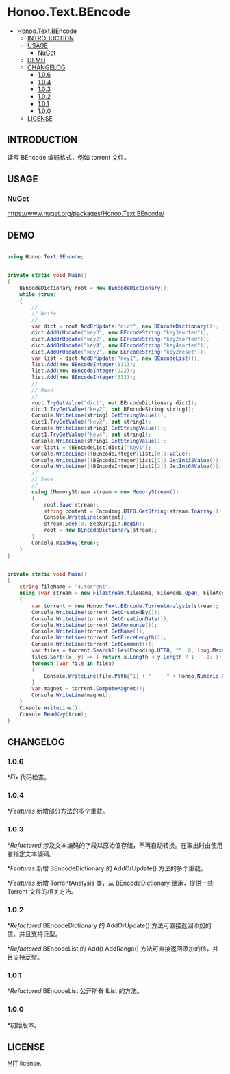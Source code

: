 # Honoo.Text.BEncode

<!-- @import "[TOC]" {cmd="toc" depthFrom=1 depthTo=6 orderedList=false} -->

<!-- code_chunk_output -->

- [Honoo.Text.BEncode](#honootextbencode)
  - [INTRODUCTION](#introduction)
  - [USAGE](#usage)
    - [NuGet](#nuget)
  - [DEMO](#demo)
  - [CHANGELOG](#changelog)
    - [1.0.6](#106)
    - [1.0.4](#104)
    - [1.0.3](#103)
    - [1.0.2](#102)
    - [1.0.1](#101)
    - [1.0.0](#100)
  - [LICENSE](#license)

<!-- /code_chunk_output -->

## INTRODUCTION

读写 BEncode 编码格式，例如 torrent 文件。

## USAGE

### NuGet

<https://www.nuget.org/packages/Honoo.Text.BEncode/>

## DEMO

```c#

using Honoo.Text.BEncode;

```

```c#

private static void Main()
{
    BEncodeDictionary root = new BEncodeDictionary();
    while (true)
    {
        //
        // Write
        //
        var dict = root.AddOrUpdate("dict", new BEncodeDictionary());
        dict.AddOrUpdate("key3", new BEncodeString("key3sorted"));
        dict.AddOrUpdate("key2", new BEncodeString("key2sorted"));
        dict.AddOrUpdate("key4", new BEncodeString("key4sorted"));
        dict.AddOrUpdate("key2", new BEncodeString("key2reset"));
        var list = dict.AddOrUpdate("key1", new BEncodeList());
        list.Add(new BEncodeInteger(111));
        list.Add(new BEncodeInteger(222));
        list.Add(new BEncodeInteger(333));
        //
        // Read
        //
        root.TryGetValue("dict", out BEncodeDictionary dict1);
        dict1.TryGetValue("key2", out BEncodeString string1);
        Console.WriteLine(string1.GetStringValue());
        dict1.TryGetValue("key3", out string1);
        Console.WriteLine(string1.GetStringValue());
        dict1.TryGetValue("key4", out string1);
        Console.WriteLine(string1.GetStringValue());
        var list1 = (BEncodeList)dict1["key1"];
        Console.WriteLine(((BEncodeInteger)list1[0]).Value);
        Console.WriteLine(((BEncodeInteger)list1[1]).GetInt32Value());
        Console.WriteLine(((BEncodeInteger)list1[2]).GetInt64Value());
        //
        // Save
        //
        using (MemoryStream stream = new MemoryStream())
        {
            root.Save(stream);
            string content = Encoding.UTF8.GetString(stream.ToArray());
            Console.WriteLine(content);
            stream.Seek(0, SeekOrigin.Begin);
            root = new BEncodeDictionary(stream);
        }
        Console.ReadKey(true);
    }
}

```

```c#

private static void Main()
{
    string fileName = "4.torrent";
    using (var stream = new FileStream(fileName, FileMode.Open, FileAccess.Read))
    {
        var torrent = new Honoo.Text.BEncode.TorrentAnalysis(stream);
        Console.WriteLine(torrent.GetCreatedBy());
        Console.WriteLine(torrent.GetCreationDate());
        Console.WriteLine(torrent.GetAnnounce());
        Console.WriteLine(torrent.GetName());
        Console.WriteLine(torrent.GetPieceLength());
        Console.WriteLine(torrent.GetComment());
        var files = torrent.SearchFiles(Encoding.UTF8, "", 0, long.MaxValue);
        files.Sort((x, y) => { return x.Length < y.Length ? 1 : -1; });
        foreach (var file in files)
        {
            Console.WriteLine(file.Path[^1] + "     " + Honoo.Numeric.GetSize(file.Length, Numeric.Size1024.Auto, 2, out string unit) + unit);
        }
        var magnet = torrent.ComputeMagnet();
        Console.WriteLine(magnet);
    }
    Console.WriteLine();
    Console.ReadKey(true);
}

```

## CHANGELOG

### 1.0.6

**Fix* 代码检查。

### 1.0.4

**Features* 新增部分方法的多个重载。

### 1.0.3

**Refactored* 涉及文本编码的字段以原始值存储，不再自动转换。在取出时由使用者指定文本编码。

**Features* 新增 BEncodeDictionary 的 AddOrUpdate() 方法的多个重载。

**Features* 新增 TorrentAnalysis 类，从 BEncodeDictionary 继承，提供一些 Torrent 文件的相关方法。

### 1.0.2

**Refactored* BEncodeDictionary 的 AddOrUpdate() 方法可直接返回添加的值，并且支持泛型。

**Refactored* BEncodeList 的 Add() AddRange() 方法可直接返回添加的值，并且支持泛型。

### 1.0.1

**Refactored* BEncodeList 公开所有 IList 的方法。

### 1.0.0

*初始版本。

## LICENSE

[MIT](LICENSE) license.

